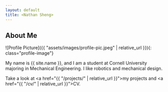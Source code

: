 ```yaml
---
layout: default
title: <Nathan Sheng>
---
```


## About Me


![Profile Picture]({{ "assets/images/profile-pic.jpeg" | relative_url }}){: class="profile-image"}

 
My name is {{ site.name }}, and I am a student at Cornell University majoring in Mechanical Engineering. I like robotics and mechanical design. 

Take a look at <a href="{{ "/projects/" | relative_url }}">my projects</a> and <a href="{{ "/cv/" | relative_url }}">CV</a>.

